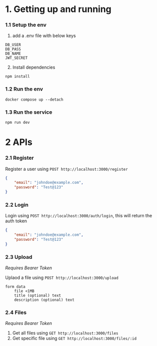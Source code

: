# 1. Getting up and running

### 1.1 Setup the env

1. add a .env file with below keys

```
DB_USER
DB_PASS
DB_NAME
JWT_SECRET
```

2. Install dependencies

```
npm install
```

### 1.2 Run the env

```
docker compose up --detach

```

### 1.3 Run the service

```
npm run dev
```

# 2 APIs

### 2.1 Register

Register a user using `POST http://localhost:3000/register`

```json
{
	"email": "johndoe@example.com",
	"password": "Test@123"
}
```

### 2.2 Login

Login using `POST http://localhost:3000/auth/login`, this will return the auth token

```json
{
	"email": "johndoe@example.com",
	"password": "Test@123"
}
```

### 2.3 Upload

_Requires Bearer Token_

Uplaod a file using `POST http://localhost:3000/upload`

```
form data
    file <1MB
    title (optional) text
    description (optional) text
```

### 2.4 Files

_Requires Bearer Token_

1. Get all files using `GET http://localhost:3000/files`
1. Get specific file using `GET http://localhost:3000/files/:id`
